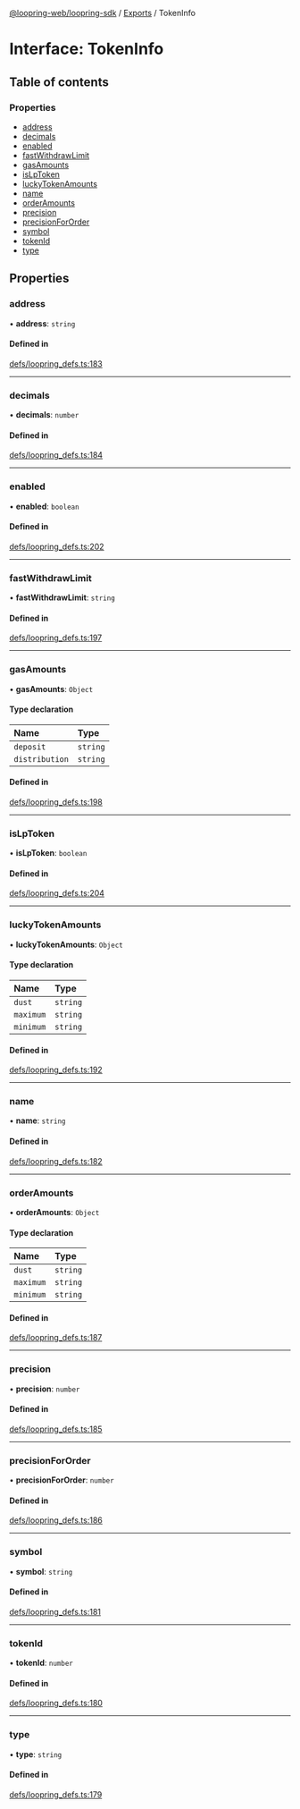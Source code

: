 [@loopring-web/loopring-sdk](../README.md) / [Exports](../modules.md) / TokenInfo

# Interface: TokenInfo

## Table of contents

### Properties

- [address](TokenInfo.md#address)
- [decimals](TokenInfo.md#decimals)
- [enabled](TokenInfo.md#enabled)
- [fastWithdrawLimit](TokenInfo.md#fastwithdrawlimit)
- [gasAmounts](TokenInfo.md#gasamounts)
- [isLpToken](TokenInfo.md#islptoken)
- [luckyTokenAmounts](TokenInfo.md#luckytokenamounts)
- [name](TokenInfo.md#name)
- [orderAmounts](TokenInfo.md#orderamounts)
- [precision](TokenInfo.md#precision)
- [precisionForOrder](TokenInfo.md#precisionfororder)
- [symbol](TokenInfo.md#symbol)
- [tokenId](TokenInfo.md#tokenid)
- [type](TokenInfo.md#type)

## Properties

### address

• **address**: `string`

#### Defined in

[defs/loopring_defs.ts:183](https://github.com/Loopring/loopring_sdk/blob/24fdf4c/src/defs/loopring_defs.ts#L183)

___

### decimals

• **decimals**: `number`

#### Defined in

[defs/loopring_defs.ts:184](https://github.com/Loopring/loopring_sdk/blob/24fdf4c/src/defs/loopring_defs.ts#L184)

___

### enabled

• **enabled**: `boolean`

#### Defined in

[defs/loopring_defs.ts:202](https://github.com/Loopring/loopring_sdk/blob/24fdf4c/src/defs/loopring_defs.ts#L202)

___

### fastWithdrawLimit

• **fastWithdrawLimit**: `string`

#### Defined in

[defs/loopring_defs.ts:197](https://github.com/Loopring/loopring_sdk/blob/24fdf4c/src/defs/loopring_defs.ts#L197)

___

### gasAmounts

• **gasAmounts**: `Object`

#### Type declaration

| Name | Type |
| :------ | :------ |
| `deposit` | `string` |
| `distribution` | `string` |

#### Defined in

[defs/loopring_defs.ts:198](https://github.com/Loopring/loopring_sdk/blob/24fdf4c/src/defs/loopring_defs.ts#L198)

___

### isLpToken

• **isLpToken**: `boolean`

#### Defined in

[defs/loopring_defs.ts:204](https://github.com/Loopring/loopring_sdk/blob/24fdf4c/src/defs/loopring_defs.ts#L204)

___

### luckyTokenAmounts

• **luckyTokenAmounts**: `Object`

#### Type declaration

| Name | Type |
| :------ | :------ |
| `dust` | `string` |
| `maximum` | `string` |
| `minimum` | `string` |

#### Defined in

[defs/loopring_defs.ts:192](https://github.com/Loopring/loopring_sdk/blob/24fdf4c/src/defs/loopring_defs.ts#L192)

___

### name

• **name**: `string`

#### Defined in

[defs/loopring_defs.ts:182](https://github.com/Loopring/loopring_sdk/blob/24fdf4c/src/defs/loopring_defs.ts#L182)

___

### orderAmounts

• **orderAmounts**: `Object`

#### Type declaration

| Name | Type |
| :------ | :------ |
| `dust` | `string` |
| `maximum` | `string` |
| `minimum` | `string` |

#### Defined in

[defs/loopring_defs.ts:187](https://github.com/Loopring/loopring_sdk/blob/24fdf4c/src/defs/loopring_defs.ts#L187)

___

### precision

• **precision**: `number`

#### Defined in

[defs/loopring_defs.ts:185](https://github.com/Loopring/loopring_sdk/blob/24fdf4c/src/defs/loopring_defs.ts#L185)

___

### precisionForOrder

• **precisionForOrder**: `number`

#### Defined in

[defs/loopring_defs.ts:186](https://github.com/Loopring/loopring_sdk/blob/24fdf4c/src/defs/loopring_defs.ts#L186)

___

### symbol

• **symbol**: `string`

#### Defined in

[defs/loopring_defs.ts:181](https://github.com/Loopring/loopring_sdk/blob/24fdf4c/src/defs/loopring_defs.ts#L181)

___

### tokenId

• **tokenId**: `number`

#### Defined in

[defs/loopring_defs.ts:180](https://github.com/Loopring/loopring_sdk/blob/24fdf4c/src/defs/loopring_defs.ts#L180)

___

### type

• **type**: `string`

#### Defined in

[defs/loopring_defs.ts:179](https://github.com/Loopring/loopring_sdk/blob/24fdf4c/src/defs/loopring_defs.ts#L179)
